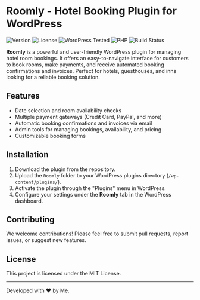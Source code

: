 # Roomly - Hotel Booking Plugin for WordPress

![Version](https://img.shields.io/badge/version-1.0.0-brightgreen)
![License](https://img.shields.io/badge/license-MIT-blue)
![WordPress Tested](https://img.shields.io/badge/WordPress-tested%20up%20to%206.6.2-green)
![PHP](https://img.shields.io/badge/PHP-%3E%3D8.3-blue)
![Build Status](https://img.shields.io/badge/build-passing-brightgreen)

**Roomly** is a powerful and user-friendly WordPress plugin for managing hotel room bookings. It offers an easy-to-navigate interface for customers to book rooms, make payments, and receive automated booking confirmations and invoices. Perfect for hotels, guesthouses, and inns looking for a reliable booking solution.

## Features
- Date selection and room availability checks
- Multiple payment gateways (Credit Card, PayPal, and more)
- Automatic booking confirmations and invoices via email
- Admin tools for managing bookings, availability, and pricing
- Customizable booking forms

## Installation
1. Download the plugin from the repository.
2. Upload the `Roomly` folder to your WordPress plugins directory (`/wp-content/plugins/`).
3. Activate the plugin through the "Plugins" menu in WordPress.
4. Configure your settings under the **Roomly** tab in the WordPress dashboard.

## Contributing
We welcome contributions! Please feel free to submit pull requests, report issues, or suggest new features.

## License
This project is licensed under the MIT License.

---

Developed with ❤️ by Me.
